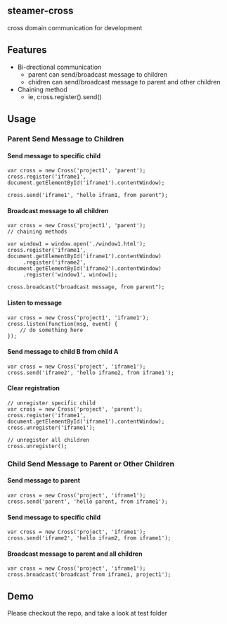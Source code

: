 ## steamer-cross
cross domain communication for development


## Features
* Bi-drectional communication
	- parent can send/broadcast message to children
	- chidren can send/broadcast message to parent and other children
* Chaining method
	- ie, cross.register().send()


## Usage
### Parent Send Message to Children

#### Send message to specific child
```
var cross = new Cross('project1', 'parent');
cross.register('iframe1', document.getElementById('iframe1').contentWindow);

cross.send('iframe1', "hello ifram1, from parent");
```

#### Broadcast message to all children
```
var cross = new Cross('project1', 'parent');
// chaining methods

var window1 = window.open('./window1.html');
cross.register('iframe1', document.getElementById('iframe1').contentWindow)
	 .register('iframe2', document.getElementById('iframe2').contentWindow)
	 .register('window1', window1);

cross.broadcast("broadcast message, from parent");
```

#### Listen to message
```
var cross = new Cross('project1', 'iframe1');
cross.listen(function(msg, event) {
	// do something here
});
```

#### Send message to child B from child A
```
var cross = new Cross('project', 'iframe1');
cross.send('iframe2', 'hello iframe2, from iframe1');
```

#### Clear registration
```
// unregister specific child
var cross = new Cross('project', 'parent');
cross.register('iframe1', document.getElementById('iframe1').contentWindow);
cross.unregister('iframe1');

// unregister all children
cross.unregister();
```

### Child Send Message to Parent or Other Children
#### Send message to parent
```
var cross = new Cross('project', 'iframe1');
cross.send('parent', 'hello parent, from iframe1');
```

#### Send message to specific child
```
var cross = new Cross('project', 'iframe1');
cross.send('iframe2', 'hello ifram2, from iframe1');
```

#### Broadcast message to parent and all children
```
var cross = new Cross('project', 'iframe1');
cross.broadcast('broadcast from iframe1, project1');
```

## Demo
Please checkout the repo, and take a look at test folder